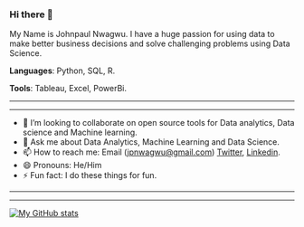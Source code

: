 ### Hi there 👋

My Name is Johnpaul Nwagwu. I have a huge passion for using data to make better business decisions and solve challenging problems using Data Science.

**Languages**: Python, SQL, R.

**Tools**: Tableau, Excel, PowerBi.

-------------------------------------------------------------------------

---------------------------------------------------------------------------

- 👯 I’m looking to collaborate on open source tools for Data analytics, Data science and Machine learning.
- 💬 Ask me about Data Analytics, Machine Learning and Data Science.
- 📫 How to reach me: Email (jpnwagwu@gmail.com) [Twitter](https://twitter.com/jaypee_kay), [Linkedin](https://www.linkedin.com/in/johnpaul-nwagwu).
- 😄 Pronouns: He/Him
- ⚡ Fun fact: I do these things for fun.

------------------------------------------------------------------------

-----------------------------------------------------------------------
 
 [![My GitHub stats](https://github-readme-stats.vercel.app/api?username=jpnwagwu)](https://github.com/jpnwagwu/github-readme-stats)

